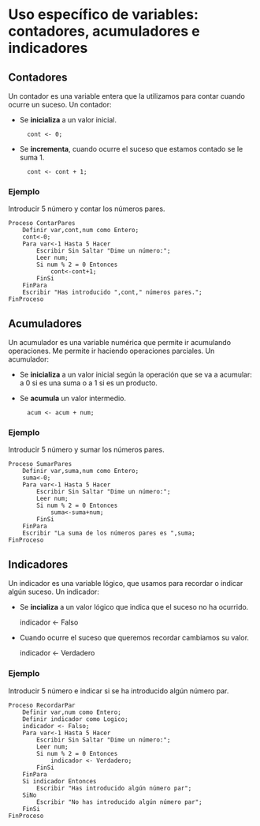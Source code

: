 # Uso específico de variables: contadores, acumuladores e indicadores

## Contadores

Un contador es una variable entera que la utilizamos para contar cuando ocurre un suceso. Un contador:

* Se **inicializa** a un valor inicial.

		cont <- 0;

* Se **incrementa**, cuando ocurre el suceso que estamos contado se le suma 1.

		cont <- cont + 1;

### Ejemplo

Introducir 5 número y contar los números pares.

	Proceso ContarPares
		Definir var,cont,num como Entero;
		cont<-0;
		Para var<-1 Hasta 5 Hacer
			Escribir Sin Saltar "Dime un número:";
			Leer num;
			Si num % 2 = 0 Entonces
				cont<-cont+1;
			FinSi
		FinPara
		Escribir "Has introducido ",cont," números pares.";
	FinProceso

## Acumuladores

Un acumulador es una variable numérica que permite ir acumulando operaciones. Me permite ir haciendo operaciones parciales. Un acumulador:

* Se **inicializa** a un valor inicial según la operación que se va a acumular: a 0 si es una suma o a 1 si es un producto.
* Se **acumula** un valor intermedio.
		
		acum <- acum + num;

### Ejemplo

Introducir 5 número y sumar los números pares.

	Proceso SumarPares
		Definir var,suma,num como Entero;
		suma<-0;
		Para var<-1 Hasta 5 Hacer
			Escribir Sin Saltar "Dime un número:";
			Leer num;
			Si num % 2 = 0 Entonces
				suma<-suma+num;
			FinSi
		FinPara
		Escribir "La suma de los números pares es ",suma;
	FinProceso

## Indicadores

Un indicador es una variable lógico, que usamos para recordar o indicar algún suceso. Un indicador:

* Se **incializa** a un valor lógico que indica que el suceso no ha ocurrido.

	indicador <- Falso

* Cuando ocurre el suceso que queremos recordar cambiamos su valor.

	indicador <- Verdadero

### Ejemplo

Introducir 5 número e indicar si se ha introducido algún número par.

	Proceso RecordarPar
		Definir var,num como Entero;
		Definir indicador como Logico;
		indicador <- Falso;
		Para var<-1 Hasta 5 Hacer
			Escribir Sin Saltar "Dime un número:";
			Leer num;
			Si num % 2 = 0 Entonces
				indicador <- Verdadero;
			FinSi
		FinPara
		Si indicador Entonces
			Escribir "Has introducido algún número par";
		SiNo
			Escribir "No has introducido algún número par";
		FinSi
	FinProceso